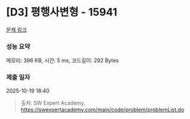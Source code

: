 # [D3] 평행사변형 - 15941 

[문제 링크](https://swexpertacademy.com/main/code/problem/problemDetail.do?contestProbId=AYVgOZEKOpcDFAQK) 

### 성능 요약

메모리: 396 KB, 시간: 5 ms, 코드길이: 292 Bytes

### 제출 일자

2025-10-19 18:40



> 출처: SW Expert Academy, https://swexpertacademy.com/main/code/problem/problemList.do